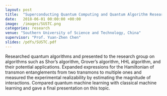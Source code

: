 ```yaml
---
layout: post
title:  "Superconducting Quantum Computing and Quantum Algorithm Research"
date:   2018-06-01 00:00:00 +00:00
image:  /images/SUSTC.png
categories: research
venue: "Southern University of Science and Technology, China"
supervisor: "Prof. Yuan-Zhen Chen"
slides: /pdfs/SUSTC.pdf
---
```

Researched quantum algorithms and presented to the research group on algorithms such as Shor’s algorithm, Grover’s algorithm, HHL algorithm, and their potential applications. Expanded expressions for the Hamiltonian of transmon entanglements from two transmons to multiple ones and measured the experimental realizability by estimating the magnitude of interactions. Compared quantum machine learning with classical machine learning and gave a final presentation on this topic.